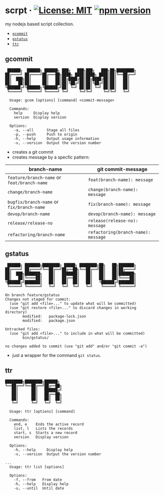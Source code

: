 # scrpt &middot; [![License: MIT](https://img.shields.io/badge/License-MIT-blue.svg)](https://github.com/matseee/scrpt/blob/master/LICENSE) [![npm version](https://badge.fury.io/js/scrpt.svg)](https://www.npmjs.com/package/scrpt)
my nodejs based script collection.

- [`gcommit`](#gcommit)
- [`gstatus`](#gstatus)
- [`ttr`](#ttr)

## gcommit

```shell
 ██████╗  ██████╗ ██████╗ ███╗   ███╗███╗   ███╗██╗████████╗
██╔════╝ ██╔════╝██╔═══██╗████╗ ████║████╗ ████║██║╚══██╔══╝
██║  ███╗██║     ██║   ██║██╔████╔██║██╔████╔██║██║   ██║   
██║   ██║██║     ██║   ██║██║╚██╔╝██║██║╚██╔╝██║██║   ██║   
╚██████╔╝╚██████╗╚██████╔╝██║ ╚═╝ ██║██║ ╚═╝ ██║██║   ██║   
 ╚═════╝  ╚═════╝ ╚═════╝ ╚═╝     ╚═╝╚═╝     ╚═╝╚═╝   ╚═╝   
                                                            
  Usage: gcom [options] [command] <commit-message>
  
  Commands:
    help     Display help
    version  Display version
  
  Options:
    -a, --all      Stage all files
    -p, --push     Push to origin
    -h, --help     Output usage information
    -v, --version  Output the version number
```

- creates a git commit
- creates message by a specfic pattern:

| branch-name                                 | git commit-message                  |
| ------------------------------------------- | ----------------------------------- |
| `feature/branch-name` or `feat/branch-name` | `feat(branch-name): message`        |
| `change/branch-name`                        | `change(branch-name): message`      |
| `bugfix/branch-name` or `fix/branch-name`   | `fix(branch-name): message`         |
| `devop/branch-name`                         | `devop(branch-name): message`       |
| `release/release-no`                        | `release(release-no): message`      |
| `refactoring/branch-name`                   | `refactoring(branch-name): message` |

## gstatus
```shelljs
 ██████╗ ███████╗████████╗ █████╗ ████████╗██╗   ██╗███████╗
██╔════╝ ██╔════╝╚══██╔══╝██╔══██╗╚══██╔══╝██║   ██║██╔════╝
██║  ███╗███████╗   ██║   ███████║   ██║   ██║   ██║███████╗
██║   ██║╚════██║   ██║   ██╔══██║   ██║   ██║   ██║╚════██║
╚██████╔╝███████║   ██║   ██║  ██║   ██║   ╚██████╔╝███████║
 ╚═════╝ ╚══════╝   ╚═╝   ╚═╝  ╚═╝   ╚═╝    ╚═════╝ ╚══════╝
                                                            
On branch feature/gstatus
Changes not staged for commit:
  (use "git add <file>..." to update what will be committed)
  (use "git restore <file>..." to discard changes in working directory)
        modified:   package-lock.json
        modified:   package.json

Untracked files:
  (use "git add <file>..." to include in what will be committed)
        bin/gstatus/

no changes added to commit (use "git add" and/or "git commit -a")
```
- just a wrapper for the command `git status`.

## ttr
```shelljs
████████╗████████╗██████╗ 
╚══██╔══╝╚══██╔══╝██╔══██╗
   ██║      ██║   ██████╔╝
   ██║      ██║   ██╔══██╗
   ██║      ██║   ██║  ██║
   ╚═╝      ╚═╝   ╚═╝  ╚═╝
                          
  Usage: ttr [options] [command] 
  
  Commands:
    end, e    Ends the active record
    list, l   Lists the records
    start, s  Starts a new record
    version   Display version
  
  Options:
    -h, --help     Display help
    -v, --version  Output the version number
```
```shelljs
...
  Usage: ttr list [options]  
  
  Options:
    -f, --from   From date
    -h, --help   Display help
    -u, --until  Until date
```
